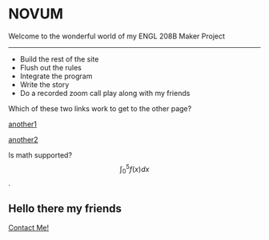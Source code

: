 # NOVUM
Welcome to the wonderful world of my ENGL 208B Maker Project

---

- Build the rest of the site
- Flush out the rules
- Integrate the program
- Write the story
- Do a recorded zoom call play along with my friends

Which of these two links work to get to the other page?

[another1](/novum/another)

[another2](https://benjaminwwong.github.io/novum/another)


Is math supported? $$\int_0^5f(x)dx$$.

## Hello there my friends
[Contact Me!](mailto:b62wong@uwaterloo.ca)
